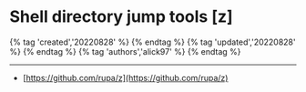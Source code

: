 # Shell directory jump tools [z]

{% tag 'created','20220828' %} {% endtag %} {% tag 'updated','20220828' %} {% endtag %} {% tag 'authors','alick97' %} {% endtag %}

---

- [https://github.com/rupa/z](https://github.com/rupa/z)
